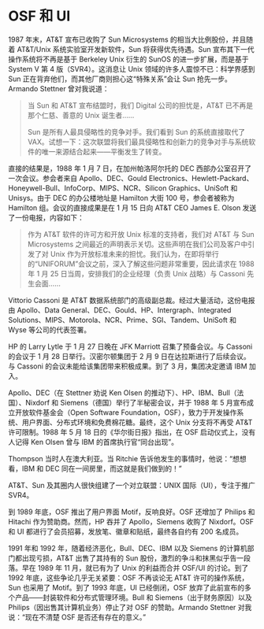 # OSF 和 UI

1987 年末，AT\&T 宣布已收购了 Sun Microsystems 的相当大比例股份，并且随着 AT\&T/Unix 系统实验室开发新软件，Sun 将获得优先待遇。Sun 宣布其下一代操作系统将不再是基于 Berkeley Unix 衍生的 SunOS 的进一步扩展，而是基于 System V 第 4 版（SVR4）。这消息让 Unix 领域的许多人震惊不已：科学界感到 Sun 正在背弃他们，而其他厂商则担心这“特殊关系”会让 Sun 抢先一步。Armando Stettner 曾对我说道：

>当 Sun 和 AT\&T 宣布结盟时，我们 Digital 公司的担忧是，AT\&T 已不再是那个仁慈、善意的 Unix 诞生者……
>
>Sun 是所有人最具侵略性的竞争对手。我们看到 Sun 的系统直接取代了 VAX。试想一下：这次联盟将我们最具侵略性和创新力的竞争对手与系统软件的唯一来源结合起来——平衡发生了转变。

直接的结果是，1988 年 1 月 7 日，在加州帕洛阿尔托的 DEC 西部办公室召开了一次会议。参会者来自 Apollo、DEC、Gould Electronics、Hewlett-Packard、Honeywell-Bull、InfoCorp、MIPS、NCR、Silicon Graphics、UniSoft 和 Unisys。由于 DEC 的办公楼地址是 Hamilton 大街 100 号，参会者被称为 Hamilton 组。会议的直接成果是在 1 月 15 日向 AT\&T CEO James E. Olson 发送了一份电报，内容如下：

>作为 AT\&T 软件的许可方和开放 Unix 标准的支持者，我们对 AT\&T 与 Sun Microsystems 之间最近的声明表示关切。这些声明在我们公司及客户中引发了对 Unix 作为开放标准未来的担忧。我们认为，在即将举行的“UNIFORUM”会议之前，深入了解这些问题非常重要，因此请求在 1988 年 1 月 25 日当周，安排我们的企业经理（负责 Unix 战略）与 Cassoni 先生会面……

Vittorio Cassoni 是 AT\&T 数据系统部门的高级副总裁。经过大量活动，这份电报由 Apollo、Data General、DEC、Gould、HP、Intergraph、Integrated Solutions、MIPS、Motorola、NCR、Prime、SGI、Tandem、UniSoft 和 Wyse 等公司的代表签署。

HP 的 Larry Lytle 于 1 月 27 日晚在 JFK Marriott 召集了预备会议。与 Cassoni 的会议于 1 月 28 日举行。汉密尔顿集团于 2 月 9 日在达拉斯进行了后续会议。与 Cassoni 的会议未能给该集团带来积极成果。到了 3 月，集团决定邀请 IBM 加入。

Apollo、DEC（在 Stettner 劝说 Ken Olsen 的推动下）、HP、IBM、Bull（法国）、Nixdorf 和 Siemens（德国）举行了半秘密会议，并于 1988 年 5 月宣布成立开放软件基金会（Open Software Foundation，OSF），致力于开发操作系统、用户界面、分布式环境和免费棉花糖。最终，这个 Unix 分支将不再受 AT\&T 许可限制。1988 年 5 月 18 日的《华尔街日报》指出，在 OSF 启动仪式上，没有人记得 Ken Olsen 曾与 IBM 的首席执行官“同台出现”。

Thompson 当时人在澳大利亚。当 Ritchie 告诉他发生的事情时，他说：“想想看，IBM 和 DEC 同在一间房里，而这就是我们做到的！”

AT\&T、Sun 及其圈内人很快组建了一个对立联盟：UNIX 国际（UI），专注于推广 SVR4。

到 1989 年底，OSF 推出了用户界面 Motif，反响良好。OSF 还增加了 Philips 和 Hitachi 作为赞助商。然而，HP 吞并了 Apollo，Siemens 收购了 Nixdorf。OSF 和 UI 都进行了会员招募，发放笔、徽章和贴纸，最终各自约有 200 名成员。

1991 年和 1992 年，随着经济恶化，Bull、DEC、IBM 以及 Siemens 的计算机部门都出现亏损，AT\&T 出售了其持有的 Sun 股份，激烈的争斗和抹黑似乎告一段落。早在 1989 年 11 月，就已有为了 Unix 的利益而合并 OSF/UI 的讨论。到了 1992 年底，这些争论几乎无关紧要：OSF 不再谈论无 AT\&T 许可的操作系统，Sun 也采用了 Motif。到了 1993 年底，UI 已经倒闭，OSF 放弃了此前宣布的多个产品——封装软件和分布式管理环境。Bull 和 Siemens（出于财务原因）以及 Philips（因出售其计算机业务）停止了对 OSF 的赞助。Armando Stettner 对我说：“现在不清楚 OSF 是否还有存在的意义。”
